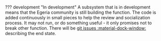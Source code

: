 <!-- SPDX-License-Identifier: CC-BY-4.0 -->
<!-- Copyright Contributors to the Egeria project. -->

??? development "In development"
    A subsystem that is in development means that the Egeria community is still building the function. The code is added continuously in small pieces to help the review and socialization process. It may not run, or do something useful - it only promises not to break other function. There will be [git issues :material-dock-window:](https://github.com/odpi/egeria/issues) describing the end state.
